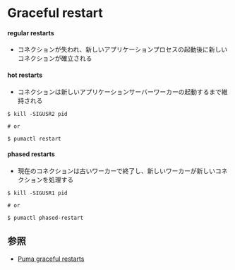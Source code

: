 # Graceful restart
#### regular restarts
- コネクションが失われ、新しいアプリケーションプロセスの起動後に新しいコネクションが確立される

#### hot restarts
- コネクションは新しいアプリケーションサーバーワーカーの起動するまで維持される

```
$ kill -SIGUSR2 pid

# or

$ pumactl restart
```

#### phased restarts
- 現在のコネクションは古いワーカーで終了し、新しいワーカーが新しいコネクションを処理する

```
$ kill -SIGUSR1 pid

# or

$ pumactl phased-restart
```

## 参照
- [Puma graceful restarts](https://nts.strzibny.name/puma-graceful-restarts/)

